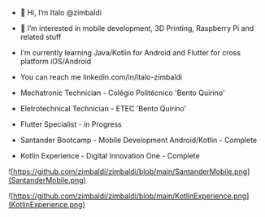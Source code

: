 - 👋 Hi, I’m Italo @zimbaldi
- 👀 I’m interested in mobile development, 3D Printing, Raspberry Pi and related stuff
- I’m currently learning Java/Kotlin for Android and Flutter for cross platform iOS/Android
- You can reach me linkedin.com/in/italo-zimbaldi

- Mechatronic Technician - Colégio Politécnico 'Bento Quirino'
- Eletrotechnical Technician - ETEC 'Bento Quirino'
- Flutter Specialist - in Progress
- Santander Bootcamp - Mobile Development Android/Kotlin - Complete
- Kotlin Experience - Digital Innovation One - Complete

![https://github.com/zimbaldi/zimbaldi/blob/main/SantanderMobile.png](SantanderMobile.png)

![https://github.com/zimbaldi/zimbaldi/blob/main/KotlinExperience.png](KotlinExperience.png)


<!---
zimbaldi/zimbaldi is a ✨ special ✨ repository because its `README.md` (this file) appears on your GitHub profile.
You can click the Preview link to take a look at your changes.
--->
